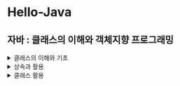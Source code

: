 # Hello-Java

## 자바 : 클래스의 이해와 객체지향 프로그래밍
   <details>
     <summary> 클래스의 이해와 기초</summary>
     <div>

# 클래스의 이해와 기초
### 01. 클래스의 개념

### 02. 패키지의 개념

### 03. 오버로딩

### 04. 생성자

### 05. 메모리 모델
- 자바 가상머신(JVM)은 운영체제 위에서 동작한다
- JVM은 운영체제로부터 할당받은 메모리 공간을 이용해서 자기 자신도 실행을 하고, 자바 프로그램도 실행을 한다.
- JVM의 메모리 모델 : 메소드 영역 / 스택 영역 / 힙 영역
   - __Method Area__
      - Method bite code, Static variable
      - Bitecode : JVM에 의해 실행되는 코드, 고급언어 -(컴파일)-> 바이트코드 -(JVM)-> 기계어
      - 이 영역에 저장된 내용은 프로그램 시작 전에 로드되고 프로그램 종료시 소멸된다.
   - __Stack Area__
      - Local variable, Parameter
      - 프로그램이 실행되는 도중에 임시로 할당되었다가 해당 변수가 선언된 매소드 종료시 소멸
      - 스택의 흐름
         - 지역변수는 스택에 할당된다
         - 스택에 할당된 지역변수는 해당 메서드를 빠져 나가면 소멸된다
         - 할당 및 소멸의 특성상 메서드 별 스택이 구분이 된다  
   - __Heap Area__
      - Instance(Object)
      - 객체가 생성되는 메모리 공간
      - JVM에 의한 메모리 공간의 정리(Garbage Collection)가 이루어지는 공간
      - 할당은 프로그래머가, 소멸은 JVM이 처리
      - 참조변수에 의한 참조가 전혀 이루어지지 않은 인스턴스가 소멸의 대상이 된다
      
            String str=new String("My String")
            str=null // 인스턴스가 사라지는 것이 아닌 참조 관계가 소멸 
            // -> 참조관계가 소멸된 인스턴스는 garbage collection의 다생이 된다

      - 따라서 JVM은 인서턴스의 참조관계를 확인하고 소멸할 대상을 선택한다
      - Garbage Collection
         - GC는 한번도 발생하지 않을 수 있다
         - GC가 발생하면 소멸의 대상이 되는 인스턴스는 결정되지만 이것이 실제 소멸로 바로 이어지지는 않는다
         - 인스턴스의 실제 소멸이 이루어지지 않은 상태에서 프로그램이 종료될 수도 있는데 그렇다면 OS차원에서 어차피 인스턴스는 소멸이 된다.
         - `System.gc()` : GC 명령 / `System.runFinalization()` : GC에 의해 소멸이 결정된 인스턴스를 즉시 소멸하라!
  
  
  
### 06. 접근 제한자 (Access Modifier)
  
   #### 1) 클래스 정의 대상의 접근 제한자 선언
   - public - 어디서든 인스턴스 생성이 가능
   - default - 동일 패키지로 묶인 클래스 내에서만 인스턴스 생성 허용
     
   #### 2)변수와 메서드 대상의 접근제한자 선언
   - public : 모두 접근 가능
   - protected : 상속받은 클래스 접근 가능
   - default : 동일 패키지에서만 접근 가능
   - private : 같은 클래스 내부에서만 접근 가능
 
     </div>
  </details>

<details>
   <summary> 상속과 활용</summary>
   <div>
    
# 상속과 활용

### 07. 상속
- 상위클래스의 모든 것이 하위클래스에게 전달되는 것을 뜻한다
- 그러나 상위클래스의 멤버변수와 멤버함수중 private으로 접근제한이 된 경우에는 하위클래스로 전달이 되지 않는다
- 장점 : 재사용성 증대, 확장 용이, 유지보수 용이
- `extends`를 사용하여 상속 구현 : `class Child extends Parent{ ~~ }`
- Java에서 다중상속은 허용되지 않음
- `super.method()` : 상위 클래스의 `method`라는 함수 호출

  
### 08. 오버라이딩
- 상속된 메서드와 동일한 이름, 동일한 인수를 가지는 메서드를 정의하여 상위 클래스의 메서드를 덮어쓰는 것
- 반환값의 형도 같아야 한다
- 하위클래스에서 상속 받은 메서드를 재정의하여 다른 연산을 수행하고 싶을 때 사용
- 기능의 변경, 기능의 추가
- 오버라이드는 추상클래스와 합쳐져서 객체지향 방법론에서 장점으로 많이 거론되는 확장성을 실현하는데 많은 도움을 줌
- `@override` : http://www.gisdeveloper.co.kr/?p=1265  
- __오버라이딩 vs 오버로딩__
   - 오버라이딩 : 상속 관계에서 발생, 하위클래스에서 상위클래서의 메서드를 재정의하는 것
   - 오버로딩 : 한 클래스 내에서 동일한 이름의 매서드가 여러개 존재할 때

### 09. 스태틱
- 필드와 메서드에 붙이는 제한자
- static을 붙인 멤버(필드, 메서드)의 특징
   - 프로그램 시작 전에 메모리에 로딩된다
   - 객체를 생성하지 않고도 필드, 메서드 사용 가능
   - 이 때, 다를 객체를 참조하기 위해서는 객체 이름이 아닌 클래스명 지정
- 같은 클래스에서 생성된 객체는 static을 붙인 필드의 값을 공유한다
   ```java
   Class A{
      static int a;
   }
   ...
      A.a1=new A();
      A.a2=new A();
   ...
      a1.a=50
      a2.a=10
      // a의 값은 10
   ```
- __static을 붙인 메서드__
   - 어떤 객체에서도 같은 동작을 하는 메서드는 static을 붙여주는 것이 좋다 : 한 번만 생성되기 때문
   - static 메서드는 오버라이딩 할 수 없다
   - static 메서드에서 동일한 객체 내의 멤버(필드, 메서드)를 이용하기 위해서는 맴버에게 static을 붙여야만 한다.
- __`System.out.println`__
   - `java.lang.System.out.println()` : 컴파일러가 `import java.lang.*`을 삽입해 주므로 `java.lang` 생략 가능
   - `out`은 클래스 `System`을 통해 접근하므로 `System`클래스의 클래스 변수명임을 유추 가능
   - `println()`은 `out`이 참조하는 인스턴스의 메소드
- __`public static void main(String[] args){...}`__
   - static인 이유 : 인스턴스 생성과 관계없이 제일 먼저 호출되는 메서드
   - public인 이유 : main메소드의 호출 명령은 외부로부터 시작되는 명령
   - main 메소드는 유일해야 한다.
   - 클래스 MyTest에 대하여 JVM은 MyTest.main()을 호출한다.

### 10. 추상클래스

### 11. 인터페이스

### 12. 다형성
   </div>
</details>

<details>
   <summary> 클래스 활용</summary>
   <div>
    
# 클래스 활용

### 14. 은닉화

### 15. 객체 확인

### 16. Class 클래스

### 17. 절차지향 및 객체지향
   </div>
</details>

